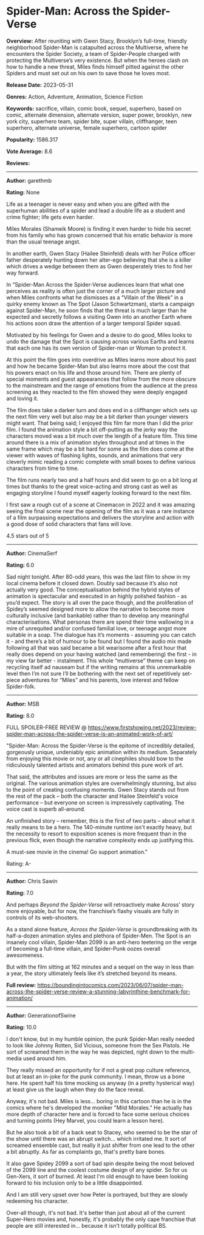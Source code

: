 # Spider-Man: Across the Spider-Verse

**Overview:** After reuniting with Gwen Stacy, Brooklyn’s full-time, friendly neighborhood Spider-Man is catapulted across the Multiverse, where he encounters the Spider Society, a team of Spider-People charged with protecting the Multiverse’s very existence. But when the heroes clash on how to handle a new threat, Miles finds himself pitted against the other Spiders and must set out on his own to save those he loves most.

**Release Date:** 2023-05-31

**Genres:** Action, Adventure, Animation, Science Fiction

**Keywords:** sacrifice, villain, comic book, sequel, superhero, based on comic, alternate dimension, alternate version, super power, brooklyn, new york city, superhero team, spider bite, super villain, cliffhanger, teen superhero, alternate universe, female superhero, cartoon spider

**Popularity:** 1586.317

**Vote Average:** 8.6

**Reviews:**

---

**Author:** garethmb

**Rating:** None

Life as a teenager is never easy and when you are gifted with the superhuman abilities of a spider and lead a double life as a student and crime fighter; life gets even harder.

Miles Morales (Shameik Moore) is finding it even harder to hide his secret from his family who has grown concerned that his erratic behavior is more than the usual teenage angst.

In another earth, Gwen Stacy (Hailee Steinfeld) deals with her Police officer father desperately hunting down her alter-ego believing that she is a killer which drives a wedge between them as Gwen desperately tries to find her way forward.

In “Spider-Man Across the Spider-Verse audiences learn that what one perceives as reality is often just the corner of a much larger picture and when Miles confronts what he dismisses as a “Villain of the Week” in a quirky enemy known as The Spot (Jason Schwartzman), starts a campaign against Spider-Man, he soon finds that the threat is much larger than he expected and secretly follows a visiting Gwen into an another Earth where his actions soon draw the attention of a larger temporal Spider squad.

Motivated by his feelings for Gwen and a desire to do good, Miles looks to undo the damage that the Spot is causing across various Earths and learns that each one has its own version of Spider-man or Woman to protect it.

At this point the film goes into overdrive as Miles learns more about his past and how he became Spider-Man but also learns more about the cost that his powers enact on his life and those around him. There are plenty of special moments and guest appearances that follow from the more obscure to the mainstream and the range of emotions from the audience at the press screening as they reacted to the film showed they were deeply engaged and loving it.

The film does take a darker turn and does end in a cliffhanger which sets up the next film very well but also may be a bit darker than younger viewers might want. That being said; I enjoyed this film far more than I did the prior film. I found the animation style a bit off-putting as the jerky way the characters moved was a bit much over the length of a feature film. This time around there is a mix of animation styles throughout and at times in the same frame which may be a bit hard for some as the film does come at the viewer with waves of flashing lights, sounds, and animations that very cleverly mimic reading a comic complete with small boxes to define various characters from time to time.

The film runs nearly two and a half hours and did seem to go on a bit long at times but thanks to the great voice-acting and strong cast as well as engaging storyline I found myself eagerly looking forward to the next film.

I first saw a rough cut of a scene at Cinemacon in 2022 and it was amazing seeing the final scene near the opening of the film as it was a rare instance of a film surpassing expectations and delivers the storyline and action with a good dose of solid characters that fans will love.

4.5 stars out of 5

---

**Author:** CinemaSerf

**Rating:** 6.0

Sad night tonight. After 80-odd years, this was the last film to show in my local cinema before it closed down. Doubly sad because it’s also not actually very good. The conceptualisation behind the hybrid styles of animation is spectacular and executed in an highly polished fashion - as you’d expect. The story is all over the pace though, and the proliferation of Spidey’s seemed designed more to allow the narrative to become more culturally inclusive (and bankable) rather than to develop any meaningful characterisations. What personas there are spend their time wallowing in a mire of unrequited and/or confused familial love, or teenage angst more suitable in a soap. The dialogue has it’s moments - assuming you can catch it - and there’s a bit of humour to be found but I found the audio mix made following all that was said became a bit wearisome after a first hour that really does depend on your having watched (and remembering) the first - in my view far better - instalment. This whole “multiverse” theme can keep on recycling itself ad nauseam but if the writing remains at this unremarkable level then I’m not sure I’ll be bothering with the next set of repetitively set-piece adventures for “Miles” and his parents, love interest and fellow Spider-folk.

---

**Author:** MSB

**Rating:** 8.0

FULL SPOILER-FREE REVIEW @ https://www.firstshowing.net/2023/review-spider-man-across-the-spider-verse-is-an-animated-work-of-art/

"Spider-Man: Across the Spider-Verse is the epitome of incredibly detailed, gorgeously unique, undeniably epic animation within its medium. Separately from enjoying this movie or not, any or all cinephiles should bow to the ridiculously talented artists and animators behind this pure work of art.

That said, the attributes and issues are more or less the same as the original. The various animation styles are overwhelmingly stunning, but also to the point of creating confusing moments. Gwen Stacy stands out from the rest of the pack – both the character and Hailee Steinfeld's voice performance – but everyone on screen is impressively captivating. The voice cast is superb all-around.

An unfinished story – remember, this is the first of two parts – about what it really means to be a hero. The 140-minute runtime isn't exactly heavy, but the necessity to resort to exposition scenes is more frequent than in the previous flick, even though the narrative complexity ends up justifying this.

A must-see movie in the cinema! Go support animation."


Rating: A-

---

**Author:** Chris Sawin

**Rating:** 7.0

And perhaps _Beyond the Spider-Verse_ will retroactively make Across’ story more enjoyable, but for now, the franchise’s flashy visuals are fully in controls of its web-shooters.

As a stand alone feature, _Across the Spider-Verse_ is groundbreaking with its half-a-dozen animation styles and plethora of Spider-Men. The Spot is an insanely cool villain, Spider-Man 2099 is an anti-hero teetering on the verge of becoming a full-time villain, and Spider-Punk oozes overall awesomeness.

But with the film sitting at 162 minutes and a sequel on the way in less than a year, the story ultimately feels like it’s stretched beyond its means.

**Full review:** https://boundingintocomics.com/2023/06/07/spider-man-across-the-spider-verse-review-a-stunning-labyrinthine-benchmark-for-animation/

---

**Author:** GenerationofSwine

**Rating:** 10.0

I don't know, but in my humble opinion, the punk Spider-Man really needed to look like Johnny Rotten, Sid Vicious, someone from the Sex Pistols.  He sort of screamed them in the way he was depicted, right down to the multi-media used around him.

They really missed an opportunity for if not a great pop culture reference, but at least an in-joke for the punk community.  I mean, throw us a bone here.  He spent half his time mocking us anyway (in a pretty hysterical way) at least give us the laugh when they do the face reveal.

Anyway, it's not bad.  Miles is less... boring in this cartoon than he is in the comics where he's developed the moniker "Mild Morales."  He actually has more depth of character here and is forced to face some serious choices and turning points (Hey Marvel, you could learn a lesson here).  

But he also took a bit of a back seat to Stacey, who seemed to be the star of the show until there was an abrupt switch... which irritated me.  It sort of screamed ensemble cast, but really it just shifter from one lead to the other a bit abruptly.  As far as complaints go, that's pretty bare bones.

It also gave Spidey 2099 a sort of bad spin despite being the most beloved of the 2099 line and the coolest costume design of any spider.  So for us Gen-Xers, it sort of burned.  At least I'm old enough to have been looking forward to his inclusion only to be a little disappointed. 

And I am still very upset over how Peter is portrayed, but they are slowly redeeming his character.

Over-all though, it's not bad.  It's better than just about all of the current Super-Hero movies and, honestly, it's probably the only cape franchise that people are still interested in... because it isn't totally political BS.

